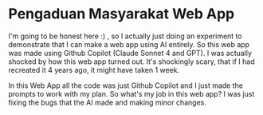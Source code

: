 # Pengaduan Masyarakat Web App

 I'm going to be honest here :) , so I actually just doing an experiment to demonstrate that I can make a web app using AI entirely. So this web app was made using Github Copilot (Claude Sonnet 4 and GPT). I was actually shocked by how this web app turned out. It's shockingly scary, that if I had recreated it 4 years ago, it might have taken 1 week. 

 In this Web App all the code was just Github Copilot and I just made the prompts to work with my plan. So what's my job in this web app? I was just fixing the bugs that the AI made and making minor changes.